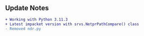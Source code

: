 ## Update Notes

```diff
+ Working with Python 3.11.3
+ Latest impacket version with srvs.NetprPathCompare() class
- Removed ndr.py
```
